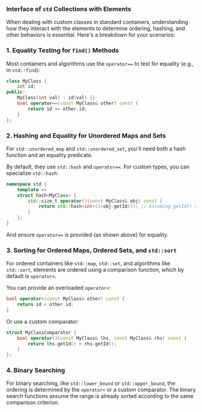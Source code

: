 ### Interface of `std` Collections with Elements

When dealing with custom classes in standard containers, understanding how they interact with the elements to determine ordering, hashing, and other behaviors is essential. Here's a breakdown for your scenarios:

### 1. Equality Testing for `find()` Methods

Most containers and algorithms use the `operator==` to test for equality (e.g., in `std::find`):

```cpp
class MyClass {
    int id;
public:
    MyClass(int val) : id(val) {}
    bool operator==(const MyClass& other) const {
        return id == other.id;
    }
};
```

### 2. Hashing and Equality for Unordered Maps and Sets

For `std::unordered_map` and `std::unordered_set`, you'll need both a hash function and an equality predicate.

By default, they use `std::hash` and `operator==`. For custom types, you can specialize `std::hash`:

```cpp
namespace std {
    template <>
    struct hash<MyClass> {
        std::size_t operator()(const MyClass& obj) const {
            return std::hash<int>()(obj.getId()); // Assuming getId() returns the id
        }
    };
}
```

And ensure `operator==` is provided (as shown above) for equality.

### 3. Sorting for Ordered Maps, Ordered Sets, and `std::sort`

For ordered containers like `std::map`, `std::set`, and algorithms like `std::sort`, elements are ordered using a comparison function, which by default is `operator<`.

You can provide an overloaded `operator<`:

```cpp
bool operator<(const MyClass& other) const {
    return id < other.id;
}
```

Or use a custom comparator:

```cpp
struct MyClassComparator {
    bool operator()(const MyClass& lhs, const MyClass& rhs) const {
        return lhs.getId() < rhs.getId();
    }
};
```

### 4. Binary Searching

For binary searching, like `std::lower_bound` or `std::upper_bound`, the ordering is determined by the `operator<` or a custom comparator. The binary search functions assume the range is already sorted according to the same comparison criterion.
